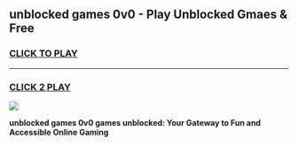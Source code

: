 
## unblocked games 0v0 - Play Unblocked Gmaes & Free
<h3>
<a href="https://premium.freeplayer.one?title=unblocked_games_0v0&ref=19F">CLICK TO PLAY</a></h3>
<hr>

<h3>
<a href="https://premium.freeplayer.one?title=unblocked_games_0v0&ref=19F">CLICK 2 PLAY</a>
  
</h3>

<a href="https://premium.freeplayer.one?title=unblocked_games_0v0&ref=19F/"><img src="https://clearcache.store/games.png"></a>


**unblocked games 0v0 games unblocked: Your Gateway to Fun and Accessible Online Gaming**
